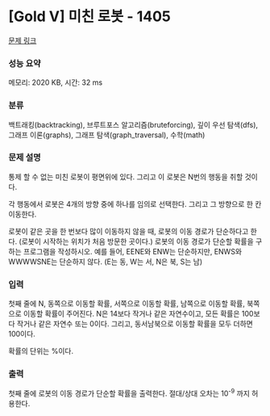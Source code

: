 # [Gold V] 미친 로봇 - 1405 

[문제 링크](https://www.acmicpc.net/problem/1405) 

### 성능 요약

메모리: 2020 KB, 시간: 32 ms

### 분류

백트래킹(backtracking), 브루트포스 알고리즘(bruteforcing), 깊이 우선 탐색(dfs), 그래프 이론(graphs), 그래프 탐색(graph_traversal), 수학(math)

### 문제 설명

<p>통제 할 수 없는 미친 로봇이 평면위에 있다. 그리고 이 로봇은 N번의 행동을 취할 것이다.</p>

<p>각 행동에서 로봇은 4개의 방향 중에 하나를 임의로 선택한다. 그리고 그 방향으로 한 칸 이동한다.</p>

<p>로봇이 같은 곳을 한 번보다 많이 이동하지 않을 때, 로봇의 이동 경로가 단순하다고 한다. (로봇이 시작하는 위치가 처음 방문한 곳이다.) 로봇의 이동 경로가 단순할 확률을 구하는 프로그램을 작성하시오. 예를 들어, EENE와 ENW는 단순하지만, ENWS와 WWWWSNE는 단순하지 않다. (E는 동, W는 서, N은 북, S는 남)</p>

### 입력 

 <p>첫째 줄에 N, 동쪽으로 이동할 확률, 서쪽으로 이동할 확률, 남쪽으로 이동할 확률, 북쪽으로 이동할 확률이 주어진다. N은 14보다 작거나 같은 자연수이고,  모든 확률은 100보다 작거나 같은 자연수 또는 0이다. 그리고, 동서남북으로 이동할 확률을 모두 더하면 100이다.</p>

<p>확률의 단위는 %이다.</p>

### 출력 

 <p>첫째 줄에 로봇의 이동 경로가 단순할 확률을 출력한다. 절대/상대 오차는 10<sup>-9</sup> 까지 허용한다.</p>

